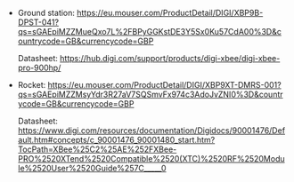 - Ground station:
	https://eu.mouser.com/ProductDetail/DIGI/XBP9B-DPST-041?qs=sGAEpiMZZMueQxo7L%2FBPyGGKstDE3Y5Sx0Ku57CdA00%3D&countrycode=GB&currencycode=GBP
	
	Datasheet: https://hub.digi.com/support/products/digi-xbee/digi-xbee-pro-900hp/
	
- Rocket:
	https://eu.mouser.com/ProductDetail/DIGI/XBP9XT-DMRS-001?qs=sGAEpiMZZMsyYdr3R27aV7SQSmvFx974c3AdoJvZNI0%3D&countrycode=GB&currencycode=GBP
	
	Datasheet: https://www.digi.com/resources/documentation/Digidocs/90001476/Default.htm#concepts/c_90001476_90001480_start.htm?TocPath=XBee%25C2%25AE%252FXBee-PRO%2520XTend%2520Compatible%2520(XTC)%2520RF%2520Module%2520User%2520Guide%257C_____0

